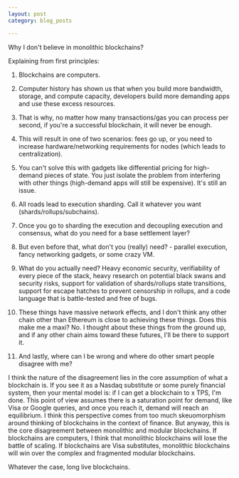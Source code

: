 ```yaml
---
layout: post
category: blog_posts

---
```


Why I don't believe in monolithic blockchains?

Explaining from first principles:


1. Blockchains are computers.

2. Computer history has shown us that when you build more bandwidth, storage, and compute capacity, developers build more demanding apps and use these excess resources.

3. That is why, no matter how many transactions/gas you can process per second, if you're a successful blockchain, it will never be enough.

4. This will result in one of two scenarios: fees go up, or you need to increase hardware/networking requirements for nodes (which leads to centralization).

5. You can't solve this with gadgets like differential pricing for high-demand pieces of state. You just isolate the problem from interfering with other things (high-demand apps will still be expensive). It's still an issue.

6. All roads lead to execution sharding. Call it whatever you want (shards/rollups/subchains).

7. Once you go to sharding the execution and decoupling execution and consensus, what do you need for a base settlement layer?

8. But even before that, what don't you (really) need? - parallel execution, fancy networking gadgets, or some crazy VM.

9. What do you actually need? Heavy economic security, verifiability of every piece of the stack, heavy research on potential black swans and security risks, support for validation of shards/rollups state transitions, support for escape hatches to prevent censorship in rollups, and a code language that is battle-tested and free of bugs.

10. These things have massive network effects, and I don't think any other chain other than Ethereum is close to achieving these things. Does this make me a maxi? No. I thought about these things from the ground up, and if any other chain aims toward these futures, I'll be there to support it.

11. And lastly, where can I be wrong and where do other smart people disagree with me?

I think the nature of the disagreement lies in the core assumption of what a blockchain is. If you see it as a Nasdaq substitute or some purely financial system, then your mental model is: if I can get a blockchain to x TPS, I'm done. This point of view assumes there is a saturation point for demand, like Visa or Google queries, and once you reach it, demand will reach an equilibrium. I think this perspective comes from too much skeuomorphism around thinking of blockchains in the context of finance. But anyway, this is the core disagreement between monolithic and modular blockchains. If blockchains are computers, I think that monolithic blockchains will lose the battle of scaling. If blockchains are Visa substitutes, monolithic blockchains will win over the complex and fragmented modular blockchains.

Whatever the case, long live blockchains.
